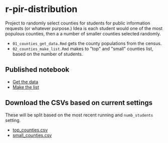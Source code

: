 # r-pir-distribution

Project to randomly select counties for students for public information requests (or whatever purpose.) Idea is each student would one of the most populous counties, then a a number of smaller counties selected randomly.

- `01_counties_get_data.Rmd` gets the county populations from the census.
- `02_counties_make_list.Rmd` makes to "top" and "small" counties list, based on the number of students.

## Published notebook

- [Get the data](https://utdata.github.io/r-pir-distribution/01_counties_get_data.html)
- [Make the list](https://utdata.github.io/r-pir-distribution/02_counties_make_list.html)

## Download the CSVs based on current settings

These will be split based on the most recent running and `numb_students` setting.

- [top_counties.csv](https://github.com/utdata/r-pir-distribution/blob/master/data/top_counties.csv?raw=true)
- [small_counties.csv](https://github.com/utdata/r-pir-distribution/blob/master/data/small_counties.csv?raw=true)
